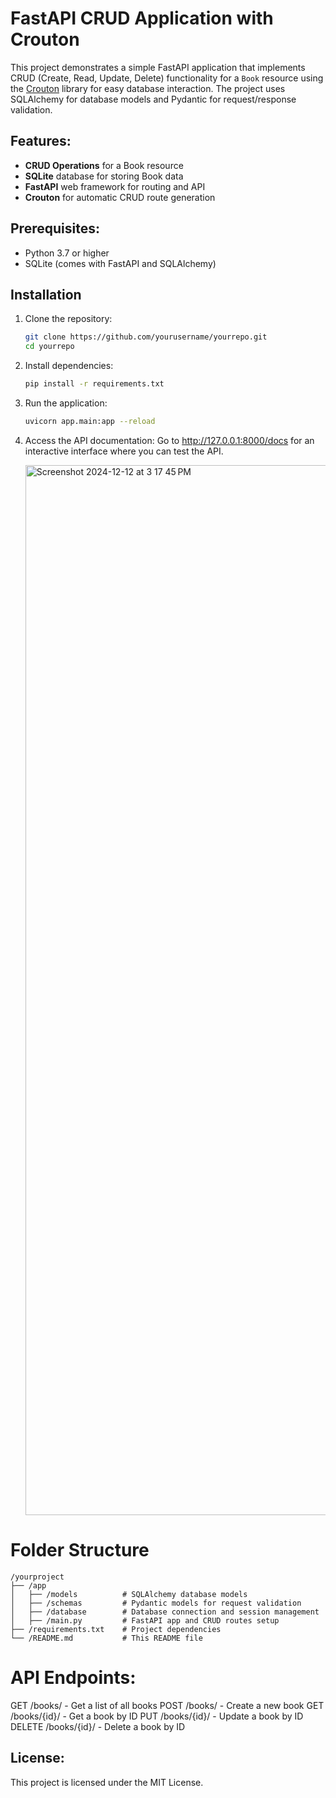 # FastAPI CRUD Application with Crouton

This project demonstrates a simple FastAPI application that implements CRUD (Create, Read, Update, Delete) functionality for a `Book` resource using the [Crouton](https://github.com/swarmauri/crouton) library for easy database interaction. The project uses SQLAlchemy for database models and Pydantic for request/response validation.

## Features:
- **CRUD Operations** for a Book resource
- **SQLite** database for storing Book data
- **FastAPI** web framework for routing and API
- **Crouton** for automatic CRUD route generation

## Prerequisites:
- Python 3.7 or higher
- SQLite (comes with FastAPI and SQLAlchemy)

## Installation

1. Clone the repository:
   ```bash
   git clone https://github.com/yourusername/yourrepo.git
   cd yourrepo
   ```
2. Install dependencies:
   ```bash
   pip install -r requirements.txt
   ```
3. Run the application:
   ```bash
   uvicorn app.main:app --reload
   ```
4. Access the API documentation: Go to http://127.0.0.1:8000/docs for an interactive interface where you can test the API.

   <img width="1680" alt="Screenshot 2024-12-12 at 3 17 45 PM" src="https://github.com/user-attachments/assets/6c1beea4-22fd-4df8-a430-52f8b43bc275" />


# Folder Structure
 ```
/yourproject
├── /app
│   ├── /models          # SQLAlchemy database models
│   ├── /schemas         # Pydantic models for request validation
│   ├── /database        # Database connection and session management
│   ├── /main.py         # FastAPI app and CRUD routes setup
├── /requirements.txt    # Project dependencies
└── /README.md           # This README file
```
# API Endpoints:
  GET /books/ - Get a list of all books
  POST /books/ - Create a new book
  GET /books/{id}/ - Get a book by ID
  PUT /books/{id}/ - Update a book by ID
  DELETE /books/{id}/ - Delete a book by ID

## License:
This project is licensed under the MIT License.
